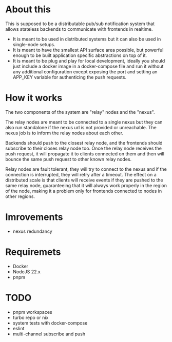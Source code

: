 # About this

This is supposed to be a distributable pub/sub notification system that allows stateless backends to communicate with frontends in realtime.

- It is meant to be used in distributed systems but it can also be used in single-node setups.
- It is meant to have the smallest API surface area possible, but powerful enough to be built application specific abstractions on top of it.
- It is meant to be plug and play for local development, ideally you should just include a docker image in a docker-compose file and run it without any additional configuration except exposing the port and setting an APP_KEY variable for authenticing the push requests.

# How it works

The two components of the system are "relay" nodes and the "nexus".

The relay nodes are meant to be connected to a single nexus but they can also run standalone if the nexus url is not provided or unreachable.
The nexus job is to inform the relay nodes about each other.

Backends should push to the closest relay node, and the frontends should subscribe to their closes relay node too.
Once the relay node receives the push request, it will propagate it to clients connected on them and then will bounce the same push request to other known relay nodes.

Relay nodes are fault tolerant, they will try to connect to the nexus and if the connection is interrupted, they will retry after a timeout.
The effect on a distributed scale is that clients will receive events if they are pushed to the same relay node, guaranteeing that it will always work properly in the region of the node, making it a problem only for frontends connected to nodes in other regions.

# Imrovements

- nexus redundancy

# Requiremets

- Docker
- NodeJS 22.x
- pnpm

# TODO

- pnpm workspaces
- turbo repo or nix
- system tests with docker-compose
- eslint
- multi-channel subscribe and push
